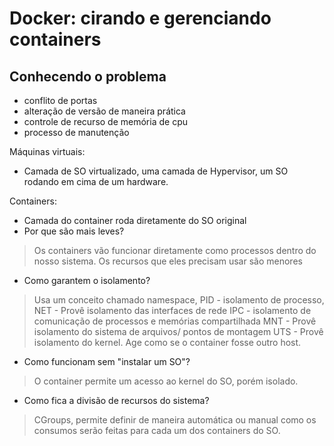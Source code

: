 # Docker: cirando e gerenciando containers

## Conhecendo o problema
- conflito de portas
- alteração de versão de maneira prática
- controle de recurso de memória de cpu
- processo de manutenção

Máquinas virtuais:
- Camada de SO virtualizado, uma camada de Hypervisor, um SO rodando
 em cima de um hardware.

Containers:
- Camada do container roda diretamente do SO original
- Por que são mais leves?
> Os containers vão funcionar diretamente como processos dentro do
nosso sistema. Os recursos que eles precisam usar são menores 

- Como garantem o isolamento?
> Usa um conceito chamado namespace, PID - isolamento de processo,
 NET - Provê isolamento das interfaces de rede
 IPC - isolamento de comunicação de processos e memórias compartilhada
 MNT - Provê isolamento do sistema de arquivos/ pontos de montagem
 UTS - Provê isolamento do kernel. Age como se o container fosse outro
 host.

- Como funcionam sem "instalar um SO"?
> O container permite um acesso ao kernel do SO, porém isolado. 

- Como fica a divisão de recursos do sistema?
> CGroups, permite definir de maneira automática ou manual como os consumos
serão feitas para cada um dos containers do SO.




